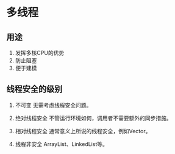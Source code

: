 # 多线程

## 用途
1. 发挥多核CPU的优势
2. 防止阻塞
3. 便于建模

## 线程安全的级别
1. 不可变
无需考虑线程安全问题。

2. 绝对线程安全
不管运行环境如何，调用者不需要额外的同步措施。

3. 相对线程安全
通常意义上所说的线程安全，例如Vector。

4. 线程非安全
ArrayList、LinkedList等。